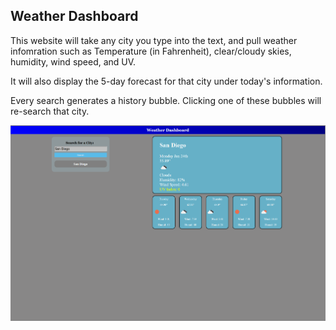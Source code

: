 ## Weather Dashboard

This website will take any city you type into the text, and pull weather infomration such as Temperature (in Fahrenheit), clear/cloudy skies, humidity, wind speed, and UV.

It will also display the 5-day forecast for that city under today's information. 

Every search generates a history bubble. Clicking one of these bubbles will re-search that city.

![alt text](./assets/Pics/Example.PNG)